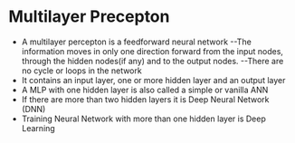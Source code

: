 # Multilayer Precepton
- A multilayer percepton is a feedforward neural network 
--The information moves in only one direction forward from the input nodes, through the hidden nodes(if any) and to the output nodes.
--There are no cycle or loops in the network 
- It contains an input layer, one or more hidden layer and an output layer 
- A MLP with one hidden layer is also called a simple or vanilla ANN
- If there are more than two hidden layers it is Deep Neural Network (DNN)
- Training Neural Network with more than one hidden layer is Deep Learning
